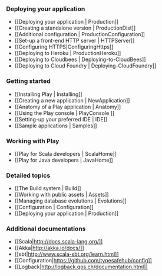 ### Deploying your application

- [[Deploying your application | Production]]
- [[Creating a standalone version | ProductionDist]]
- [[Additional configuration | ProductionConfiguration]]
- [[Set-up a front-end HTTP server | HTTPServer]]
- [[Configuring HTTPS|ConfiguringHttps]]
- [[Deploying to Heroku | ProductionHeroku]]
- [[Deploying to Cloudbees | Deploying-to-CloudBees]]
- [[Deploying to Cloud Foundry | Deploying-CloudFoundry]]

### Getting started

- [[Installing Play | Installing]]
- [[Creating a new application | NewApplication]]
- [[Anatomy of a Play application | Anatomy]]
- [[Using the Play console | PlayConsole ]]
- [[Setting-up your preferred IDE | IDE]]
- [[Sample applications | Samples]]

### Working with Play 
- [[Play for Scala developers | ScalaHome]]
- [[Play for Java developers | JavaHome]]

### Detailed topics

- [[The Build system | Build]]
- [[Working with public assets | Assets]]
- [[Managing database evolutions | Evolutions]]
- [[Configuration | Configuration]]
- [[Deploying your application | Production]]

### Additional documentations

- [[Scala|http://docs.scala-lang.org/]]
- [[Akka|http://akka.io/docs/]]
- [[sbt|http://www.scala-sbt.org/learn.html]]
- [[Configuration|https://github.com/typesafehub/config]]
- [[Logback|http://logback.qos.ch/documentation.html]]
